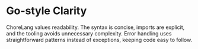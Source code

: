 # Go-style Clarity

ChoreLang values readability. The syntax is concise, imports are explicit, and
the tooling avoids unnecessary complexity. Error handling uses straightforward
patterns instead of exceptions, keeping code easy to follow.
